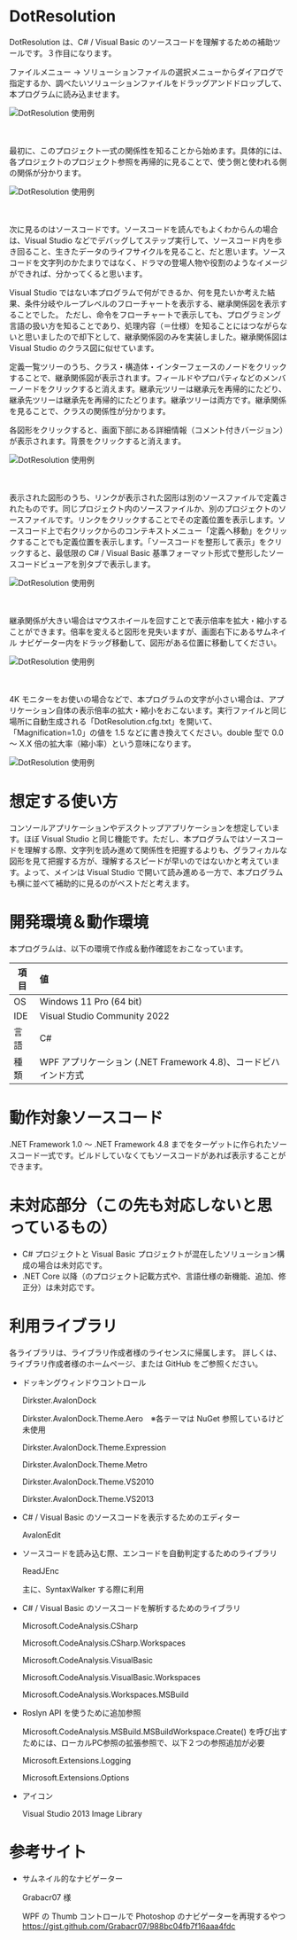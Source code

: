 # DotResolution
DotResolution は、C# / Visual Basic のソースコードを理解するための補助ツールです。３作目になります。

ファイルメニュー → ソリューションファイルの選択メニューからダイアログで指定するか、調べたいソリューションファイルをドラッグアンドドロップして、本プログラムに読み込ませます。

![DotResolution 使用例](https://github.com/sutefu7/DotResolution/blob/main/Docs/Images/01-solution-load.gif "ソリューションファイルを読み込む")

<br></br>
最初に、このプロジェクト一式の関係性を知ることから始めます。具体的には、各プロジェクトのプロジェクト参照を再帰的に見ることで、使う側と使われる側の関係が分かります。

![DotResolution 使用例](https://github.com/sutefu7/DotResolution/blob/main/Docs/Images/02-solution-tree-watch.gif "プロジェクト間の参照関係図を見る")

<br></br>
次に見るのはソースコードです。ソースコードを読んでもよくわからんの場合は、Visual Studio などでデバッグしてステップ実行して、ソースコード内を歩き回ること、生きたデータのライフサイクルを見ること、だと思います。ソースコードを文字列のかたまりではなく、ドラマの登場人物や役割のようなイメージができれば、分かってくると思います。

Visual Studio ではない本プログラムで何ができるか、何を見たいか考えた結果、条件分岐やループレベルのフローチャートを表示する、継承関係図を表示することでした。
ただし、命令をフローチャートで表示しても、プログラミング言語の扱い方を知ることであり、処理内容（＝仕様）を知ることにはつながらないと思いましたので却下として、継承関係図のみを実装しました。継承関係図は Visual Studio のクラス図に似せています。

定義一覧ツリーのうち、クラス・構造体・インターフェースのノードをクリックすることで、継承関係図が表示されます。フィールドやプロパティなどのメンバーノードをクリックすると消えます。継承元ツリーは継承元を再帰的にたどり、継承先ツリーは継承先を再帰的にたどります。継承ツリーは両方です。継承関係を見ることで、クラスの関係性が分かります。

各図形をクリックすると、画面下部にある詳細情報（コメント付きバージョン）が表示されます。背景をクリックすると消えます。

![DotResolution 使用例](https://github.com/sutefu7/DotResolution/blob/main/Docs/Images/03-source-tree-watch.gif "ソースコードを見る")

<br></br>
表示された図形のうち、リンクが表示された図形は別のソースファイルで定義されたものです。同じプロジェクト内のソースファイルか、別のプロジェクトのソースファイルです。リンクをクリックすることでその定義位置を表示します。ソースコード上で右クリックからのコンテキストメニュー「定義へ移動」をクリックすることでも定義位置を表示します。「ソースコードを整形して表示」をクリックすると、最低限の C# / Visual Basic 基準フォーマット形式で整形したソースコードビューアを別タブで表示します。

![DotResolution 使用例](https://github.com/sutefu7/DotResolution/blob/main/Docs/Images/04-source-tree-watch.gif "リンククリック、または定義へ移動でダイレクトジャンプ")

<br></br>
継承関係が大きい場合はマウスホイールを回すことで表示倍率を拡大・縮小することができます。倍率を変えると図形を見失いますが、画面右下にあるサムネイル ナビゲーター内をドラッグ移動して、図形がある位置に移動してください。

![DotResolution 使用例](https://github.com/sutefu7/DotResolution/blob/main/Docs/Images/05-source-tree-expand.gif "表示倍率の拡大・縮小")

<br></br>
4K モニターをお使いの場合などで、本プログラムの文字が小さい場合は、アプリケーション自体の表示倍率の拡大・縮小をおこないます。実行ファイルと同じ場所に自動生成される「DotResolution.cfg.txt」を開いて、「Magnification=1.0」の値を 1.5 などに書き換えてください。double 型で 0.0 ～ X.X 倍の拡大率（縮小率）という意味になります。

![DotResolution 使用例](https://github.com/sutefu7/DotResolution/blob/main/Docs/Images/06-application-expand.gif "アプリケーションの表示倍率の拡大・縮小")

# 想定する使い方

コンソールアプリケーションやデスクトップアプリケーションを想定しています。ほぼ Visual Studio と同じ機能です。ただし、本プログラムではソースコードを理解する際、文字列を読み進めて関係性を把握するよりも、グラフィカルな図形を見て把握する方が、理解するスピードが早いのではないかと考えています。よって、メインは Visual Studio で開いて読み進める一方で、本プログラムも横に並べて補助的に見るのがベストだと考えます。

# 開発環境＆動作環境

本プログラムは、以下の環境で作成＆動作確認をおこなっています。

| 項目 | 値                                                               |
| ----- |:---------------------------------------------------- |
| OS   | Windows 11 Pro (64 bit)                              |
| IDE  | Visual Studio Community 2022                     |
| 言語 | C#                                                       |
| 種類 | WPF アプリケーション (.NET Framework 4.8)、コードビハインド方式 |

# 動作対象ソースコード

.NET Framework 1.0 ～ .NET Framework 4.8 までをターゲットに作られたソースコード一式です。ビルドしていなくてもソースコードがあれば表示することができます。

# 未対応部分（この先も対応しないと思っているもの）

- C# プロジェクトと Visual Basic プロジェクトが混在したソリューション構成の場合は未対応です。
- .NET Core 以降（のプロジェクト記載方式や、言語仕様の新機能、追加、修正分）は未対応です。

# 利用ライブラリ

各ライブラリは、ライブラリ作成者様のライセンスに帰属します。
詳しくは、ライブラリ作成者様のホームページ、または GitHub をご参照ください。

- ドッキングウィンドウコントロール

   Dirkster.AvalonDock
   
   Dirkster.AvalonDock.Theme.Aero　※各テーマは NuGet 参照しているけど未使用
   
   Dirkster.AvalonDock.Theme.Expression
   
   Dirkster.AvalonDock.Theme.Metro
   
   Dirkster.AvalonDock.Theme.VS2010
   
   Dirkster.AvalonDock.Theme.VS2013

- C# / Visual Basic のソースコードを表示するためのエディター

   AvalonEdit

- ソースコードを読み込む際、エンコードを自動判定するためのライブラリ

   ReadJEnc
   
   主に、SyntaxWalker する際に利用

- C# / Visual Basic のソースコードを解析するためのライブラリ

   Microsoft.CodeAnalysis.CSharp
   
   Microsoft.CodeAnalysis.CSharp.Workspaces
   
   Microsoft.CodeAnalysis.VisualBasic
   
   Microsoft.CodeAnalysis.VisualBasic.Workspaces
   
   Microsoft.CodeAnalysis.Workspaces.MSBuild

- Roslyn API を使うために追加参照

   Microsoft.CodeAnalysis.MSBuild.MSBuildWorkspace.Create() を呼び出すためには、ローカルPC参照の拡張参照で、以下２つの参照追加が必要
   
   Microsoft.Extensions.Logging
   
   Microsoft.Extensions.Options

- アイコン

   Visual Studio 2013 Image Library

# 参考サイト

- サムネイル的なナビゲーター

   Grabacr07 様
   
   WPF の Thumb コントロールで Photoshop のナビゲーターを再現するやつ
   https://gist.github.com/Grabacr07/988bc04fb7f16aaa4fdc












